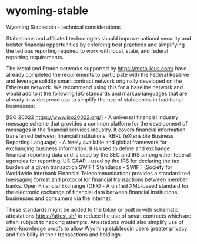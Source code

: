 # wyoming-stable

Wyoming Stablecoin - technical considerations

Stablecoins and affiliated technologies should improve national security and bolster financial opportunities by enforcing best practices and simplifying the tedious reporting required to work with local, state, and federal reporting requirements.  

The Metal and Proton networks supported by https://metallicus.com/ have already completed the requirements to participate with the Federal Reserve and leverage solidity smart contract network originally developed on the Ethereum network.  We recommend using this for a baseline network and would add to it the following ISO standards and markup languages that are already in widespread use to simplify the use of stablecoins in traditional businesses:


[ISO 20022 https://www.iso20022.org/] - A universal financial industry message scheme that provides a common platform for the development of messages in the financial services industry. It covers financial information transferred between financial institutions.
XBRL (eXtensible Business Reporting Language) - A freely available and global framework for exchanging business information. It is used to define and exchange financial reporting data and is used by the SEC and IRS among other federal agencies for reporting.
US GAAP - used by the IRS for declaring the tax burden of a given transaction
SWIFT Standards - SWIFT (Society for Worldwide Interbank Financial Telecommunication) provides a standardized messaging format and protocol for financial transactions between member banks.
Open Financial Exchange (OFX) - A unified XML-based standard for the electronic exchange of financial data between financial institutions, businesses and consumers via the internet.

These standards might be added to the token or built in with schematic attestations https://attest.sh/ to reduce the use of smart contracts which are often subject to hacking attempts.  Attestations would also simplify use of zero-knowledge proofs to allow Wyoming stablecoin users greater privacy and flexibility in their transactions and holdings.
